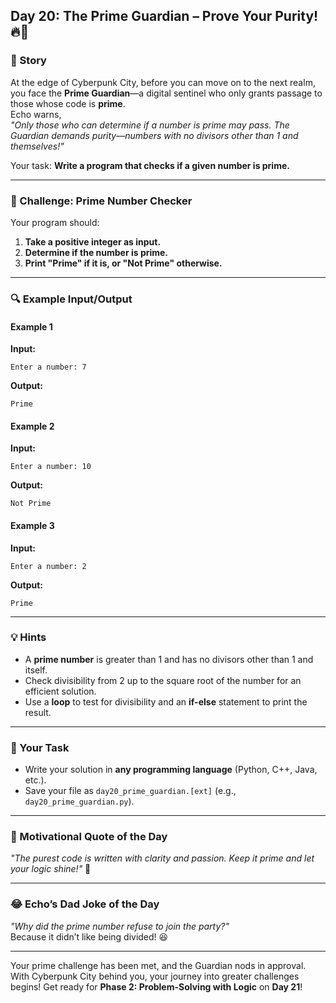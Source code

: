 ## **Day 20: The Prime Guardian – Prove Your Purity!** 🔥🔢

### **📜 Story**  
At the edge of Cyberpunk City, before you can move on to the next realm, you face the **Prime Guardian**—a digital sentinel who only grants passage to those whose code is **prime**.  
Echo warns,  
*"Only those who can determine if a number is prime may pass. The Guardian demands purity—numbers with no divisors other than 1 and themselves!"*  

Your task: **Write a program that checks if a given number is prime.**

---

### **🎯 Challenge: Prime Number Checker**  
Your program should:  
1. **Take a positive integer as input.**  
2. **Determine if the number is prime.**  
3. **Print "Prime" if it is, or "Not Prime" otherwise.**

---

### **🔍 Example Input/Output**

#### **Example 1**  
**Input:**  
```
Enter a number: 7
```  
**Output:**  
```
Prime
```

#### **Example 2**  
**Input:**  
```
Enter a number: 10
```  
**Output:**  
```
Not Prime
```

#### **Example 3**  
**Input:**  
```
Enter a number: 2
```  
**Output:**  
```
Prime
```

---

### **💡 Hints**  
- A **prime number** is greater than 1 and has no divisors other than 1 and itself.  
- Check divisibility from 2 up to the square root of the number for an efficient solution.  
- Use a **loop** to test for divisibility and an **if-else** statement to print the result.

---

### **📝 Your Task**  
- Write your solution in **any programming language** (Python, C++, Java, etc.).  
- Save your file as `day20_prime_guardian.[ext]` (e.g., `day20_prime_guardian.py`).

---

### **🌟 Motivational Quote of the Day**  
*"The purest code is written with clarity and passion. Keep it prime and let your logic shine!"* 🚀

---

### **😂 Echo’s Dad Joke of the Day**  
*"Why did the prime number refuse to join the party?"*  
Because it didn’t like being divided! 😆

---

Your prime challenge has been met, and the Guardian nods in approval. With Cyberpunk City behind you, your journey into greater challenges begins! Get ready for **Phase 2: Problem-Solving with Logic** on **Day 21**!